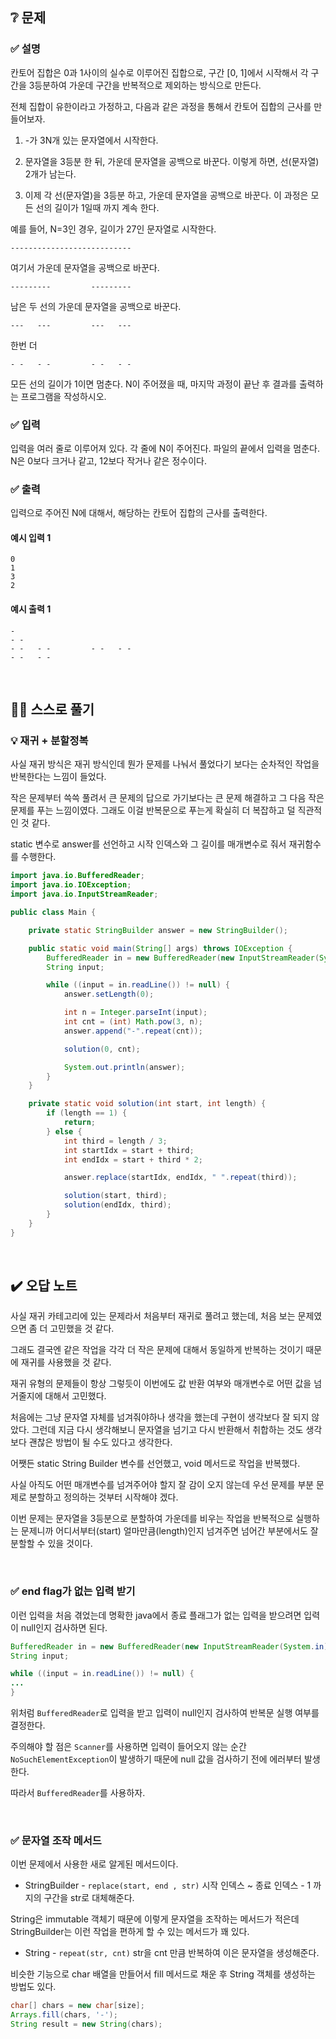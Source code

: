 ## ❔ 문제
### ✅ 설명
칸토어 집합은 0과 1사이의 실수로 이루어진 집합으로, 구간 [0, 1]에서 시작해서 각 구간을 3등분하여 가운데 구간을 반복적으로 제외하는 방식으로 만든다.

전체 집합이 유한이라고 가정하고, 다음과 같은 과정을 통해서 칸토어 집합의 근사를 만들어보자.

1. -가 3N개 있는 문자열에서 시작한다.

2. 문자열을 3등분 한 뒤, 가운데 문자열을 공백으로 바꾼다. 이렇게 하면, 선(문자열) 2개가 남는다.

3. 이제 각 선(문자열)을 3등분 하고, 가운데 문자열을 공백으로 바꾼다. 이 과정은 모든 선의 길이가 1일때 까지 계속 한다.

예를 들어, N=3인 경우, 길이가 27인 문자열로 시작한다.
```
---------------------------
```
여기서 가운데 문자열을 공백으로 바꾼다.
```
---------         ---------
```
남은 두 선의 가운데 문자열을 공백으로 바꾼다.
```
---   ---         ---   ---
```
한번 더
```
- -   - -         - -   - -
```
모든 선의 길이가 1이면 멈춘다. N이 주어졌을 때, 마지막 과정이 끝난 후 결과를 출력하는 프로그램을 작성하시오.

### ✅ 입력
입력을 여러 줄로 이루어져 있다. 각 줄에 N이 주어진다. 파일의 끝에서 입력을 멈춘다. N은 0보다 크거나 같고, 12보다 작거나 같은 정수이다.

### ✅ 출력
입력으로 주어진 N에 대해서, 해당하는 칸토어 집합의 근사를 출력한다.

#### 예시 입력 1
```
0
1
3
2
```

#### 예시 출력 1
```
-
- -
- -   - -         - -   - -
- -   - -
```

<br>

## ✍🏻 스스로 풀기

### 💡 재귀 + 분할정복

사실 재귀 방식은 재귀 방식인데 뭔가 문제를 나눠서 풀었다기 보다는 순차적인 작업을 반복한다는 느낌이 들었다.

작은 문제부터 쓱쓱 풀려서 큰 문제의 답으로 가기보다는 큰 문제 해결하고 그 다음 작은 문제를 푸는 느낌이였다. 그래도 이걸 반복문으로 푸는게 확실히 더 복잡하고 덜 직관적인 것 같다.

static 변수로 answer를 선언하고 시작 인덱스와 그 길이를 매개변수로 줘서 재귀함수를 수행한다.

``` java
import java.io.BufferedReader;
import java.io.IOException;
import java.io.InputStreamReader;

public class Main {

    private static StringBuilder answer = new StringBuilder();

    public static void main(String[] args) throws IOException {
        BufferedReader in = new BufferedReader(new InputStreamReader(System.in));
        String input;

        while ((input = in.readLine()) != null) {
            answer.setLength(0);

            int n = Integer.parseInt(input);
            int cnt = (int) Math.pow(3, n);
            answer.append("-".repeat(cnt));

            solution(0, cnt);

            System.out.println(answer);
        }
    }

    private static void solution(int start, int length) {
        if (length == 1) {
            return;
        } else {
            int third = length / 3;
            int startIdx = start + third;
            int endIdx = start + third * 2;

            answer.replace(startIdx, endIdx, " ".repeat(third));

            solution(start, third);
            solution(endIdx, third);
        }
    }
}
```

<br>

## ✔️ 오답 노트

사실 재귀 카테고리에 있는 문제라서 처음부터 재귀로 풀려고 했는데, 처음 보는 문제였으면 좀 더 고민했을 것 같다.

그래도 결국엔 같은 작업을 각각 더 작은 문제에 대해서 동일하게 반복하는 것이기 때문에 재귀를 사용했을 것 같다.

재귀 유형의 문제들이 항상 그렇듯이 이번에도 값 반환 여부와 매개변수로 어떤 값을 넘거줄지에 대해서 고민했다.

처음에는 그냥 문자열 자체를 넘겨줘야하나 생각을 했는데 구현이 생각보다 잘 되지 않았다. 그런데 지금 다시 생각해보니 문자열을 넘기고 다시 반환해서 취합하는 것도 생각보다 괜찮은 방법이 될 
수도 있다고 생각한다.

어쨋든 static String Builder 변수를 선언했고, void 메서드로 작업을 반복했다.

사실 아직도 어떤 매개변수를 넘겨주어야 할지 잘 감이 오지 않는데 우선 문제를 부분 문제로 분할하고 정의하는 것부터 시작해야 겠다.

이번 문제는 문자열을 3등분으로 분할하여 가운데를 비우는 작업을 반복적으로 실행하는 문제니까 어디서부터(start) 얼마만큼(length)인지 넘겨주면 넘어간 부분에서도 잘 분할할 수 있을 것이다.

<br>

### ✅ end flag가 없는 입력 받기
이런 입력을 처음 겪었는데 명확한 java에서 종료 플래그가 없는 입력을 받으려면 입력이 null인지 검사하면 된다.

``` java
BufferedReader in = new BufferedReader(new InputStreamReader(System.in));
String input;

while ((input = in.readLine()) != null) {
...
}
```
위처럼 `BufferedReader`로 입력을 받고 입력이 null인지 검사하여 반복문 실행 여부를 결정한다.

주의해야 할 점은 `Scanner`를 사용하면 입력이 들어오지 않는 순간 `NoSuchElementException`이 발생하기 때문에 null 값을 검사하기 전에 에러부터 발생한다.

따라서 `BufferedReader`를 사용하자.

<br>

### ✅ 문자열 조작 메서드
이번 문제에서 사용한 새로 알게된 메서드이다.

- StringBuilder - `replace(start, end , str)`
시작 인덱스 ~ 종료 인덱스 - 1 까지의 구간을 str로 대체해준다.

String은 immutable 객체기 때문에 이렇게 문자열을 조작하는 메서드가 적은데 StringBuilder는 이런 작업을 편하게 할 수 있는 메서드가 꽤 있다.

- String - `repeat(str, cnt)`
str을 cnt 만큼 반복하여 이은 문자열을 생성해준다.

비슷한 기능으로 char 배열을 만들어서 fill 메서드로 채운 후 String 객체를 생성하는 방법도 있다.
``` java
char[] chars = new char[size];
Arrays.fill(chars, '-');
String result = new String(chars);
```
